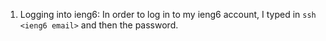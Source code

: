 1. Logging into ieng6:
In order to log in to my ieng6 account, I typed in `ssh <ieng6 email>` and then the password.
